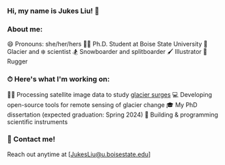 ### Hi, my name is Jukes Liu! 👋

### About me:
😄 Pronouns: she/her/hers
👩‍💻 Ph.D. Student at Boise State University
🧊 Glacier and ❄️ scientist
🏂 Snowboarder and splitboarder
🖌️ Illustrator
🏉 Rugger

### ⏱ Here's what I'm working on:
🕵️‍♀️ Processing satellite image data to study [glacier surges](https://www.antarcticglaciers.org/glacier-processes/glacier-flow-2/surging-glaciers/)
💻 Developing open-source tools for remote sensing of glacier change
🎓 My PhD dissertation (expected graduation: Spring 2024)
🔌 Building & programming scientific instruments


### 📲 Contact me!
Reach out anytime at [JukesLiu@u.boisestate.edu]

<!--
**julialiu18/julialiu18** is a ✨ _special_ ✨ repository because its `README.md` (this file) appears on your GitHub profile.

Here are some ideas to get you started:

- 🔭 I’m currently working on ...
- 🌱 I’m currently learning ...
- 👯 I’m looking to collaborate on ...
- 🤔 I’m looking for help with ...
- 💬 Ask me about ...
- 📫 How to reach me: ...
- 😄 Pronouns: ...
- ⚡ Fun fact: ...
-->
